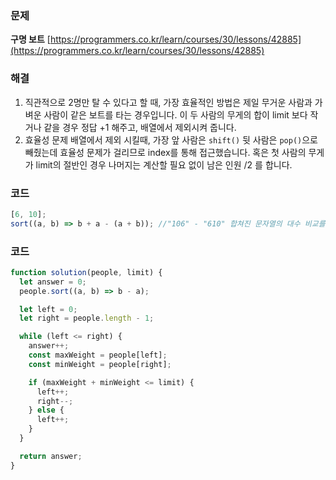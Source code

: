### 문제

**구명 보트** [https://programmers.co.kr/learn/courses/30/lessons/42885](https://programmers.co.kr/learn/courses/30/lessons/42885)

### 해결

1. 직관적으로 2명만 탈 수 있다고 할 때, 가장 효율적인 방법은 제일 무거운 사람과 가벼운 사람이 같은 보트를 타는 경우입니다.
   이 두 사람의 무게의 합이 limit 보다 작거나 같을 경우 정답 +1 해주고, 배열에서 제외시켜 줍니다.
2. 효율성 문제
   배열에서 제외 시킬때, 가장 앞 사람은 `shift()` 뒷 사람은 `pop()`으로 빼줬는데 효율성 문제가 걸리므로 index를 통해 접근했습니다.
   혹은 첫 사람의 무게가 limit의 절반인 경우 나머지는 계산할 필요 없이 남은 인원 /2 를 합니다.

### 코드

```javascript
[6, 10];
sort((a, b) => b + a - (a + b)); //"106" - "610" 합쳐진 문자열의 대수 비교를 통해 기존의 문자열 비교
```

### 코드

```javascript
function solution(people, limit) {
  let answer = 0;
  people.sort((a, b) => b - a);

  let left = 0;
  let right = people.length - 1;

  while (left <= right) {
    answer++;
    const maxWeight = people[left];
    const minWeight = people[right];

    if (maxWeight + minWeight <= limit) {
      left++;
      right--;
    } else {
      left++;
    }
  }

  return answer;
}
```
